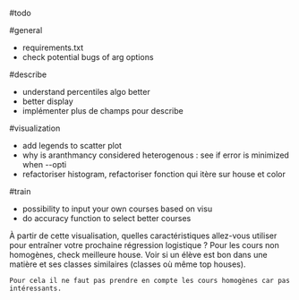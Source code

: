 #todo

#general
- requirements.txt
- check potential bugs of arg options

#describe
- understand percentiles algo better
- better display
- implémenter plus de champs pour describe

#visualization
- add legends to scatter plot
- why is aranthmancy considered heterogenous : see if error is minimized when --opti
- refactoriser histogram, refactoriser fonction qui itère sur house et color


#train
- possibility to input your own courses based on visu
- do accuracy function to select better courses


À partir de cette visualisation, quelles caractéristiques allez-vous utiliser pour entraîner votre prochaine régression logistique ?
    Pour les cours non homogènes, check meilleure house.
    Voir si un élève est bon dans une matière et ses classes similaires (classes où même top houses).

    Pour cela il ne faut pas prendre en compte les cours homogènes car pas intéressants.